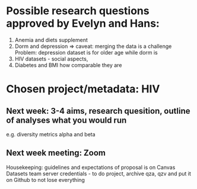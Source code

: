 
# Possible research questions approved by Evelyn and Hans:
1. Anemia and diets supplement
2. Dorm and depression => caveat: merging the data is a challenge
   Problem: depression dataset is for older age while dorm is 
3. HIV datasets - social aspects, 
4. Diabetes and BMI how comparable they are 


# Chosen project/metadata: HIV 
## Next week: 3-4 aims, research quesition, outline of analyses what you would run 
e.g. diversity metrics alpha and beta 
## Next week meeting: Zoom
Housekeeping: guidelines and expectations of proposal is on Canvas
  Datasets 
  team server credentials - to do project, archive qza, qzv and put it on Github to not lose everything 
